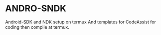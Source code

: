 # ANDRO-SNDK
Android-SDK and NDK setup on termux And templates for CodeAssist for coding then compile at termux.
